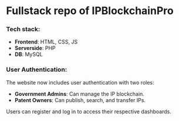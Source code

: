 # Fullstack repo of IPBlockchainPro

### Tech stack:
* **Frontend**: HTML, CSS, JS
* **Serverside**: PHP
* **DB**: MySQL

### User Authentication:
The website now includes user authentication with two roles:
*   **Government Admins**: Can manage the IP blockchain.
*   **Patent Owners**: Can publish, search, and transfer IPs.

Users can register and log in to access their respective dashboards.

